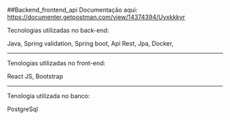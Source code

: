 ##Backend_frontend_api
Documentação aqui: https://documenter.getpostman.com/view/14374394/Uyxkkkyr

Tecnologias utilizadas no back-end:

Java,
Spring validation,
Spring boot,
Api Rest,
Jpa,
Docker,

<hr>
Tenologias utilizadas no front-end:

React JS, Bootstrap
<hr>

Tenologia utilizada no banco:

PostgreSql
